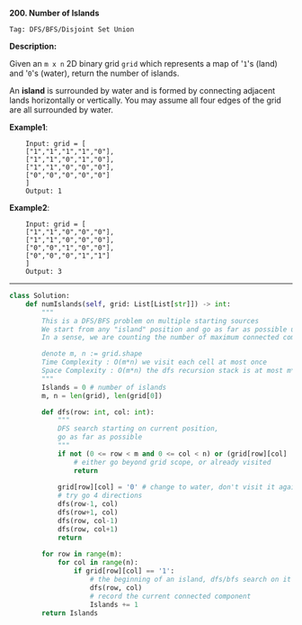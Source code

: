 **200. Number of Islands**

```Tag: DFS/BFS/Disjoint Set Union```

**Description:**

Given an ```m x n``` 2D binary grid ```grid``` which represents a map of '```1```'s (land) and '```0```'s (water), return the number of islands.

An **island** is surrounded by water and is formed by connecting adjacent lands horizontally or vertically. You may assume all four edges of the grid are all surrounded by water.

**Example1**:

        Input: grid = [
        ["1","1","1","1","0"],
        ["1","1","0","1","0"],
        ["1","1","0","0","0"],
        ["0","0","0","0","0"]
        ]
        Output: 1


**Example2**:

        Input: grid = [
        ["1","1","0","0","0"],
        ["1","1","0","0","0"],
        ["0","0","1","0","0"],
        ["0","0","0","1","1"]
        ]
        Output: 3

-----------

```python
class Solution:
    def numIslands(self, grid: List[List[str]]) -> int:
        """
        This is a DFS/BFS problem on multiple starting sources
        We start from any "island" position and go as far as possible until we reach sea
        In a sense, we are counting the number of maximum connected component this the graph

        denote m, n := grid.shape
        Time Complexity : O(m*n) we visit each cell at most once
        Space Complexity : O(m*n) the dfs recursion stack is at most m*n height if all are islands == '1'
        """
        Islands = 0 # number of islands
        m, n = len(grid), len(grid[0])

        def dfs(row: int, col: int):
            """
            DFS search starting on current position,
            go as far as possible
            """
            if not (0 <= row < m and 0 <= col < n) or (grid[row][col] != '1'):
                # either go beyond grid scope, or already visited
                return 
            
            grid[row][col] = '0' # change to water, don't visit it again
            # try go 4 directions
            dfs(row-1, col)
            dfs(row+1, col)
            dfs(row, col-1)
            dfs(row, col+1)
            return 
        
        for row in range(m):
            for col in range(n):
                if grid[row][col] == '1': 
                    # the beginning of an island, dfs/bfs search on it
                    dfs(row, col)
                    # record the current connected component
                    Islands += 1
        return Islands
```
